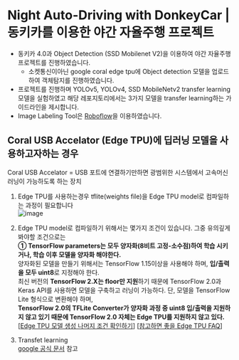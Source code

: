 # Night Auto-Driving with DonkeyCar | 동키카를 이용한 야간 자율주행 프로젝트
- 동키카 4.0과 Object Detection (SSD Mobilenet V2)을 이용하여 야간 자율주행 프로젝트를 진행하였습니다.
  - 소켓통신이아닌 google coral edge tpu에 Object detection 모델을 업로드하여 객체탐지를 진행하였습니다.      
- 프로젝트를 진행하며 YOLOv5, YOLOv4, SSD MobileNetv2 transfer learning 모델을 실험하였고 해당 레포지토리에서는 3가지 모델을 transfer learning하는 가이드라인을 제시합니다.
- Image Labeling Tool은 [Roboflow](https://app.roboflow.com/)을 이용하였습니다.

__Coral USB Accelator (Edge TPU)에 딥러닝 모델을 사용하고자하는 경우__
--
Coral USB Accelator = USB 포트에 연결하기만하면 광범위한 시스템에서 고속머신러닝이 가능하도록 하는 장치
1. Edge TPU를 사용하는경우 tflite(weights file)을 Edge TPU model로 컴파일하는 과정이 필요합니다 <br/> 
![image](https://user-images.githubusercontent.com/76406136/129430909-c4721ff7-0847-43d2-816c-8a4b18f47195.png)

2. Edge TPU model로 컴파일하기 위해서는 몇가지 조건이 있습니다. 그중 유의깊게 봐야할 조건으로는 <br/> 
    **① TensorFlow parameters는 모두 양자화(8비트 고정-소수점)하여 학습 시키거나, 학습 이후 모델을 양자화 해야한다.** <br/> 
    양자화된 모델을 만들기 위해서는 TensorFlow 1.15이상을 사용해야 하며, **입/출력을 모두 uint8**로 지정해야 한다. <br/> 
    최신 버전의 **TensorFlow 2.X는 floor만 지원**하기 때문에 TensorFlow 2.0과 Keras API를 사용하면 모델을 구축하고 러닝이 가능하다.
    단, 모델을 TensorFlow Lite 형식으로 변환해야 하며, <br/>
    **TensorFlow 2.0의 TFLite Converter가 양자화 과정 중 uint8 입/출력을 지원하지 않고 있기 때문에 TensorFlow 2.0 자체는 Edge TPU를 지원하지 않고 있다.** <br/> 
[[Edge TPU 모델 생성 나머지 조건 확인하기](https://grip.news/archives/1800)]         [[참고하면 좋을 Edge TPU FAQ](https://grip.news/archives/1805)] <br/>

3. Transfet learning <br/>
  [google 공식 문서](https://coral.ai/docs/edgetpu/retrain-detection/#requirements) 참고
  
  
